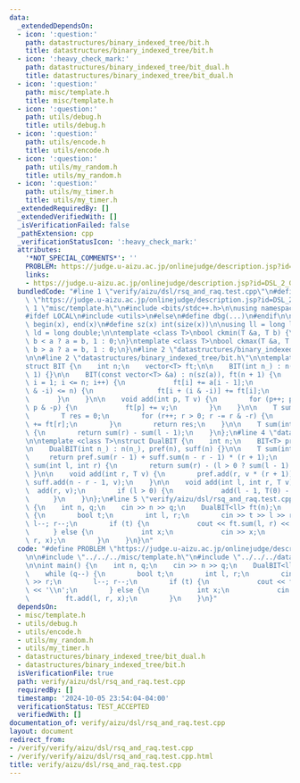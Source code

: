 ```yaml
---
data:
  _extendedDependsOn:
  - icon: ':question:'
    path: datastructures/binary_indexed_tree/bit.h
    title: datastructures/binary_indexed_tree/bit.h
  - icon: ':heavy_check_mark:'
    path: datastructures/binary_indexed_tree/bit_dual.h
    title: datastructures/binary_indexed_tree/bit_dual.h
  - icon: ':question:'
    path: misc/template.h
    title: misc/template.h
  - icon: ':question:'
    path: utils/debug.h
    title: utils/debug.h
  - icon: ':question:'
    path: utils/encode.h
    title: utils/encode.h
  - icon: ':question:'
    path: utils/my_random.h
    title: utils/my_random.h
  - icon: ':question:'
    path: utils/my_timer.h
    title: utils/my_timer.h
  _extendedRequiredBy: []
  _extendedVerifiedWith: []
  _isVerificationFailed: false
  _pathExtension: cpp
  _verificationStatusIcon: ':heavy_check_mark:'
  attributes:
    '*NOT_SPECIAL_COMMENTS*': ''
    PROBLEM: https://judge.u-aizu.ac.jp/onlinejudge/description.jsp?id=DSL_2_G
    links:
    - https://judge.u-aizu.ac.jp/onlinejudge/description.jsp?id=DSL_2_G
  bundledCode: "#line 1 \"verify/aizu/dsl/rsq_and_raq.test.cpp\"\n#define PROBLEM\
    \ \"https://judge.u-aizu.ac.jp/onlinejudge/description.jsp?id=DSL_2_G\"\n\n#line\
    \ 1 \"misc/template.h\"\n#include <bits/stdc++.h>\n\nusing namespace std;\n\n\
    #ifdef LOCAL\n#include <utils>\n#else\n#define dbg(...)\n#endif\n\n#define all(x)\
    \ begin(x), end(x)\n#define sz(x) int(size(x))\n\nusing ll = long long;\nusing\
    \ ld = long double;\n\ntemplate <class T>\nbool ckmin(T &a, T b) {\n    return\
    \ b < a ? a = b, 1 : 0;\n}\ntemplate <class T>\nbool ckmax(T &a, T b) {\n    return\
    \ b > a ? a = b, 1 : 0;\n}\n#line 2 \"datastructures/binary_indexed_tree/bit_dual.h\"\
    \n\n#line 2 \"datastructures/binary_indexed_tree/bit.h\"\n\ntemplate <class T>\n\
    struct BIT {\n    int n;\n    vector<T> ft;\n\n    BIT(int n_) : n(n_), ft(n +\
    \ 1) {}\n\n    BIT(const vector<T> &a) : n(sz(a)), ft(n + 1) {\n        for (int\
    \ i = 1; i <= n; i++) {\n            ft[i] += a[i - 1];\n            if (i + (i\
    \ & -i) <= n) {\n                ft[i + (i & -i)] += ft[i];\n            }\n \
    \       }\n    }\n\n    void add(int p, T v) {\n        for (p++; p <= n; p +=\
    \ p & -p) {\n            ft[p] += v;\n        }\n    }\n\n    T sum(int r) {\n\
    \        T res = 0;\n        for (r++; r > 0; r -= r & -r) {\n            res\
    \ += ft[r];\n        }\n        return res;\n    }\n\n    T sum(int l, int r)\
    \ {\n        return sum(r) - sum(l - 1);\n    }\n};\n#line 4 \"datastructures/binary_indexed_tree/bit_dual.h\"\
    \n\ntemplate <class T>\nstruct DualBIT {\n    int n;\n    BIT<T> pref, suff;\n\
    \n    DualBIT(int n_) : n(n_), pref(n), suff(n) {}\n\n    T sum(int r) {\n   \
    \     return pref.sum(r - 1) + suff.sum(n - r - 1) * (r + 1);\n    }\n\n    T\
    \ sum(int l, int r) {\n        return sum(r) - (l > 0 ? sum(l - 1) : 0);\n   \
    \ }\n\n    void add(int r, T v) {\n        pref.add(r, v * (r + 1));\n       \
    \ suff.add(n - r - 1, v);\n    }\n\n    void add(int l, int r, T v) {\n      \
    \  add(r, v);\n        if (l > 0) {\n            add(l - 1, T(0) - T(v));\n  \
    \      }\n    }\n};\n#line 5 \"verify/aizu/dsl/rsq_and_raq.test.cpp\"\n\nint main()\
    \ {\n    int n, q;\n    cin >> n >> q;\n    DualBIT<ll> ft(n);\n    while (q--)\
    \ {\n        bool t;\n        int l, r;\n        cin >> t >> l >> r;\n       \
    \ l--; r--;\n        if (t) {\n            cout << ft.sum(l, r) << '\\n';\n  \
    \      } else {\n            int x;\n            cin >> x;\n            ft.add(l,\
    \ r, x);\n        }\n    }\n}\n"
  code: "#define PROBLEM \"https://judge.u-aizu.ac.jp/onlinejudge/description.jsp?id=DSL_2_G\"\
    \n\n#include \"../../../misc/template.h\"\n#include \"../../../datastructures/binary_indexed_tree/bit_dual.h\"\
    \n\nint main() {\n    int n, q;\n    cin >> n >> q;\n    DualBIT<ll> ft(n);\n\
    \    while (q--) {\n        bool t;\n        int l, r;\n        cin >> t >> l\
    \ >> r;\n        l--; r--;\n        if (t) {\n            cout << ft.sum(l, r)\
    \ << '\\n';\n        } else {\n            int x;\n            cin >> x;\n   \
    \         ft.add(l, r, x);\n        }\n    }\n}"
  dependsOn:
  - misc/template.h
  - utils/debug.h
  - utils/encode.h
  - utils/my_random.h
  - utils/my_timer.h
  - datastructures/binary_indexed_tree/bit_dual.h
  - datastructures/binary_indexed_tree/bit.h
  isVerificationFile: true
  path: verify/aizu/dsl/rsq_and_raq.test.cpp
  requiredBy: []
  timestamp: '2024-10-05 23:54:04-04:00'
  verificationStatus: TEST_ACCEPTED
  verifiedWith: []
documentation_of: verify/aizu/dsl/rsq_and_raq.test.cpp
layout: document
redirect_from:
- /verify/verify/aizu/dsl/rsq_and_raq.test.cpp
- /verify/verify/aizu/dsl/rsq_and_raq.test.cpp.html
title: verify/aizu/dsl/rsq_and_raq.test.cpp
---
```

